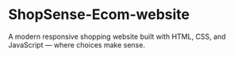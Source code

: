 # ShopSense-Ecom-website
A modern responsive shopping website built with HTML, CSS, and JavaScript — where choices make sense.
